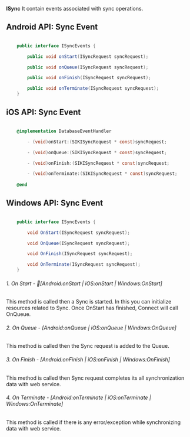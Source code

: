 **ISync** It contain events associated with sync operations.

## Android API: Sync Event

```java

    public interface ISyncEvents {

        public void onStart(ISyncRequest syncRequest);

        public void onQueue(ISyncRequest syncRequest);

        public void onFinish(ISyncRequest syncRequest);

        public void onTerminate(ISyncRequest syncRequest);
    }
```

## iOS API: Sync Event

```objective-c

    @implementation DatabaseEventHandler

        - (void)onStart:(SIKISyncRequest * const)syncRequest;

        - (void)onQueue:(SIKISyncRequest * const)syncRequest;

        - (void)onFinish:(SIKISyncRequest * const)syncRequest;

        - (void)onTerminate:(SIKISyncRequest * const)syncRequest;
    
    @end

```

## Windows API: Sync Event

```c#

    public interface ISyncEvents {

        void OnStart(ISyncRequest syncRequest);

        void OnQueue(ISyncRequest syncRequest);

        void OnFinish(ISyncRequest syncRequest);

        void OnTerminate(ISyncRequest syncRequest);
    }
```


###### 1. On Start  - [Android:onStart | iOS:onStart | Windows:OnStart]

This method is called then a Sync is started. In this you can initialize resources related to Sync. Once OnStart has finished, Connect will call OnQueue.


###### 2. On Queue - [Android:onQueue | iOS:onQueue | Windows:OnQueue]

This method is called then the Sync request is added to the Queue.


###### 3. On Finish - [Android:onFinish | iOS:onFinish | Windows:OnFinish]

This method is called then Sync request completes its all synchronization data with web service.


###### 4. On Terminate - [Android:onTerminate | iOS:onTerminate | Windows:OnTerminate]

This method is called if there is any error/exception while synchronizing data with web service.